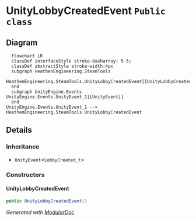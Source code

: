 # UnityLobbyCreatedEvent `Public class`

## Diagram
```mermaid
  flowchart LR
  classDef interfaceStyle stroke-dasharray: 5 5;
  classDef abstractStyle stroke-width:4px
  subgraph HeathenEngineering.SteamTools
  HeathenEngineering.SteamTools.UnityLobbyCreatedEvent[[UnityLobbyCreatedEvent]]
  end
  subgraph UnityEngine.Events
UnityEngine.Events.UnityEvent_1[[UnityEvent]]
  end
UnityEngine.Events.UnityEvent_1 --> HeathenEngineering.SteamTools.UnityLobbyCreatedEvent
```

## Details
### Inheritance
 - `UnityEvent`&lt;`LobbyCreated_t`&gt;

### Constructors
#### UnityLobbyCreatedEvent
```csharp
public UnityLobbyCreatedEvent()
```

*Generated with* [*ModularDoc*](https://github.com/hailstorm75/ModularDoc)
